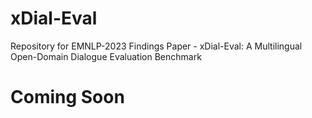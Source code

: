 # xDial-Eval
Repository for EMNLP-2023 Findings Paper - xDial-Eval: A Multilingual Open-Domain Dialogue Evaluation Benchmark

# Coming Soon
